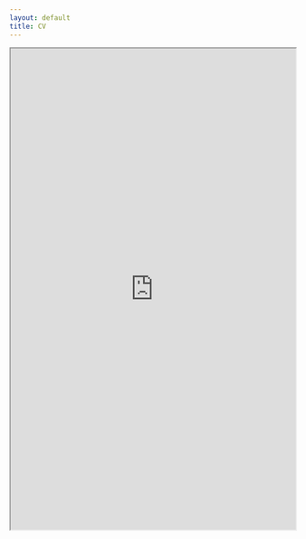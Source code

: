 ```yaml
---
layout: default
title: CV
---
```


<iframe src="https://pulongma.github.io/PulongMa_CV.pdf" type="application/pdf" width="100%" height="850px">
</iframe>
